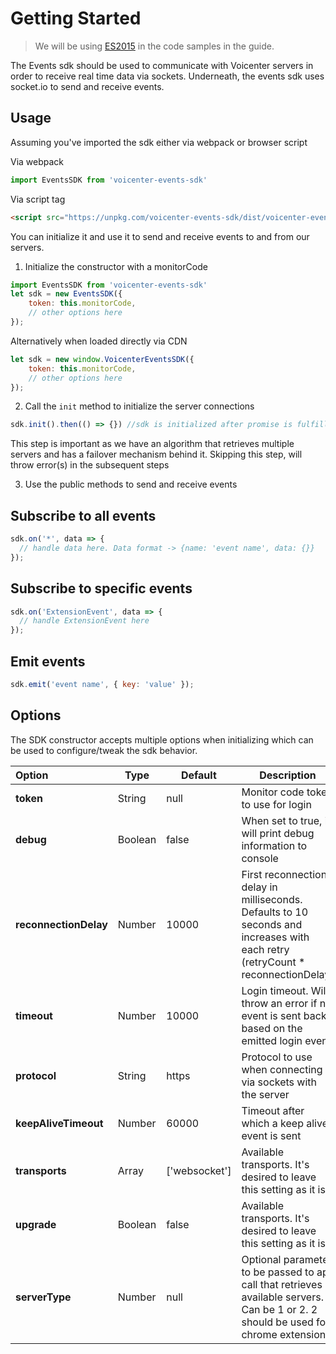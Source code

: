 # Getting Started

> We will be using [ES2015](https://github.com/lukehoban/es6features) in the code samples in the guide.


The Events sdk should be used to communicate with Voicenter servers in order to receive real time data via sockets.
Underneath, the events sdk uses socket.io to send and receive events.

## Usage

Assuming you've imported the sdk either via webpack or browser script

Via webpack
```javascript
import EventsSDK from 'voicenter-events-sdk'
```

Via script tag
```html
<script src="https://unpkg.com/voicenter-events-sdk/dist/voicenter-events-sdk.js"></script>
```

You can initialize it and use it to send and receive events to and from our servers.

1. Initialize the constructor with a monitorCode

```javascript
import EventsSDK from 'voicenter-events-sdk'
let sdk = new EventsSDK({
    token: this.monitorCode,
    // other options here
});
```

Alternatively when loaded directly via CDN

```javascript
let sdk = new window.VoicenterEventsSDK({
    token: this.monitorCode,
    // other options here
});
```
2. Call the `init` method to initialize the server connections

```javascript
sdk.init().then(() => {}) //sdk is initialized after promise is fulfilled
```
This step is important as we have an algorithm that retrieves multiple servers and has a failover mechanism behind it.
Skipping this step, will throw error(s) in the subsequent steps   

3. Use the public methods to send and receive events

## Subscribe to all events

```javascript
sdk.on('*', data => {
  // handle data here. Data format -> {name: 'event name', data: {}}
});
```

## Subscribe to specific events

```javascript
sdk.on('ExtensionEvent', data => {
  // handle ExtensionEvent here
});
```

## Emit events

```javascript
sdk.emit('event name', { key: 'value' });
``` 

## Options

The SDK constructor accepts multiple options when initializing which can be used to configure/tweak the sdk behavior.

| Option | Type  | Default | Description   |
|:---|---|---|---|
| **token**  | String  | null |  Monitor code token to use for login  |
| **debug**  | Boolean  | false |  When set to true, it will print debug information to console  |
| **reconnectionDelay**  | Number  | 10000 |  First reconnection delay in milliseconds. Defaults to 10 seconds and increases with each retry (retryCount * reconnectionDelay)  |
| **timeout**  | Number  | 10000 |  Login timeout. Will throw an error if no event is sent back based on the emitted login event  |
| **protocol**  | String  | https |  Protocol to use when connecting via sockets with the server  |
| **keepAliveTimeout**  | Number  | 60000 |  Timeout after which a keep alive event is sent  |
| **transports**  | Array  | ['websocket'] |  Available transports. It's desired to leave this setting as it is. |
| **upgrade**  | Boolean  | false |  Available transports. It's desired to leave this setting as it is. |
| **serverType**  | Number  | null |  Optional parameter to be passed to api call that retrieves available servers. Can be 1 or 2. 2 should be used for chrome extension |
